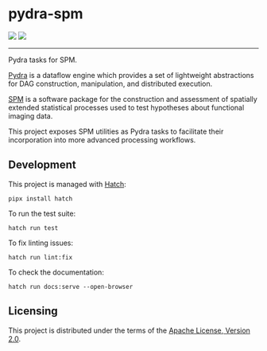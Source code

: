 # pydra-spm

![][status-docs]
![][status-test]

----

Pydra tasks for SPM.

[Pydra][pydra] is a dataflow engine
which provides a set of lightweight abstractions
for DAG construction, manipulation, and distributed execution.

[SPM][spm] is a software package
for the construction and assessment of spatially extended statistical processes
used to test hypotheses about functional imaging data.

This project exposes SPM utilities as Pydra tasks
to facilitate their incorporation into more advanced processing workflows.

## Development

This project is managed with [Hatch][hatch]:

```console
pipx install hatch
```

To run the test suite:

```console
hatch run test
```

To fix linting issues:

```console
hatch run lint:fix
```

To check the documentation:

```console
hatch run docs:serve --open-browser
```

## Licensing

This project is distributed under the terms of the [Apache License, Version 2.0][license].

[hatch]: https://hatch.pypa.io

[license]: https://opensource.org/licenses/Apache-2.0

[pydra]: https://nipype.github.io/pydra

[spm]: https://www.fil.ion.ucl.ac.uk/spm

[status-docs]: https://github.com/aramis-lab/pydra-spm/actions/workflows/docs.yaml/badge.svg

[status-test]: https://github.com/aramis-lab/pydra-spm/actions/workflows/test.yaml/badge.svg